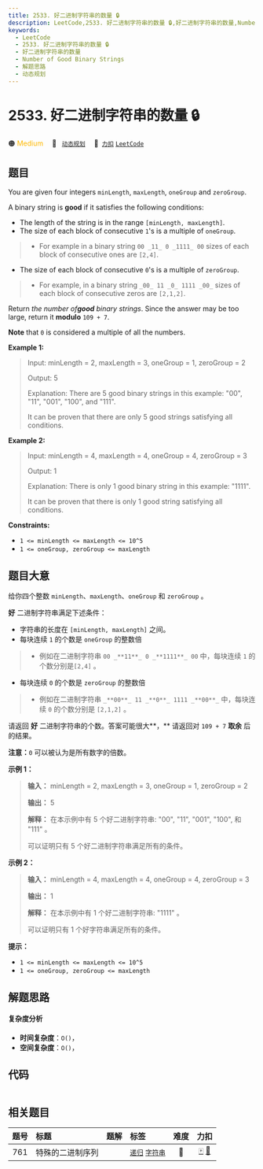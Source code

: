 ```yaml
---
title: 2533. 好二进制字符串的数量 🔒
description: LeetCode,2533. 好二进制字符串的数量 🔒,好二进制字符串的数量,Number of Good Binary Strings,解题思路,动态规划
keywords:
  - LeetCode
  - 2533. 好二进制字符串的数量 🔒
  - 好二进制字符串的数量
  - Number of Good Binary Strings
  - 解题思路
  - 动态规划
---
```


# 2533. 好二进制字符串的数量 🔒

🟠 <font color=#ffb800>Medium</font>&emsp; 🔖&ensp; [`动态规划`](/tag/dynamic-programming.md)&emsp; 🔗&ensp;[`力扣`](https://leetcode.cn/problems/number-of-good-binary-strings) [`LeetCode`](https://leetcode.com/problems/number-of-good-binary-strings)

## 题目

You are given four integers `minLength`, `maxLength`, `oneGroup` and
`zeroGroup`.

A binary string is **good** if it satisfies the following conditions:

  * The length of the string is in the range `[minLength, maxLength]`.
  * The size of each block of consecutive `1`'s is a multiple of `oneGroup`. 
> 
> * For example in a binary string `00 _11_ 0 _1111_ 00` sizes of each block of consecutive ones are `[2,4]`.
  * The size of each block of consecutive `0`'s is a multiple of `zeroGroup`. 
> 
> * For example, in a binary string `_00_ 11 _0_ 1111 _00_` sizes of each block of consecutive zeros are `[2,1,2]`.

Return _the number of**good** binary strings_. Since the answer may be too
large, return it **modulo** `109 + 7`.

**Note** that `0` is considered a multiple of all the numbers.



**Example 1:**

> Input: minLength = 2, maxLength = 3, oneGroup = 1, zeroGroup = 2
> 
> Output: 5
> 
> Explanation: There are 5 good binary strings in this example: "00", "11", "001", "100", and "111".
> 
> It can be proven that there are only 5 good strings satisfying all conditions.

**Example 2:**

> Input: minLength = 4, maxLength = 4, oneGroup = 4, zeroGroup = 3
> 
> Output: 1
> 
> Explanation: There is only 1 good binary string in this example: "1111".
> 
> It can be proven that there is only 1 good string satisfying all conditions.

**Constraints:**

  * `1 <= minLength <= maxLength <= 10^5`
  * `1 <= oneGroup, zeroGroup <= maxLength`


## 题目大意

给你四个整数 `minLength`、`maxLength`、`oneGroup` 和 `zeroGroup` 。

**好** 二进制字符串满足下述条件：

  * 字符串的长度在 `[minLength, maxLength]` 之间。
  * 每块连续 `1` 的个数是 `oneGroup` 的整数倍 
> 
> * 例如在二进制字符串 `00 _**11**_ 0 _**1111**_ 00` 中，每块连续 `1` 的个数分别是`[2,4]` 。
  * 每块连续 `0` 的个数是 `zeroGroup` 的整数倍 
> 
> * 例如在二进制字符串 `_**00**_ 11 _**0**_ 1111 _**00**_` 中，每块连续 `0` 的个数分别是 `[2,1,2]` 。

请返回 **好** 二进制字符串的个数。答案可能很大**，** 请返回对 `109 + 7` **取余** 后的结果。

**注意：**`0` 可以被认为是所有数字的倍数。



**示例 1：**

> 
> 
> 
> 
> 
> **输入：** minLength = 2, maxLength = 3, oneGroup = 1, zeroGroup = 2
> 
> **输出：** 5
> 
> **解释：** 在本示例中有 5 个好二进制字符串: "00", "11", "001", "100", 和 "111" 。
> 
> 可以证明只有 5 个好二进制字符串满足所有的条件。

**示例 2：**

> 
> 
> 
> 
> 
> **输入：** minLength = 4, maxLength = 4, oneGroup = 4, zeroGroup = 3
> 
> **输出：** 1
> 
> **解释：** 在本示例中有 1 个好二进制字符串: "1111" 。
> 
> 可以证明只有 1 个好字符串满足所有的条件。
> 
> 



**提示：**

  * `1 <= minLength <= maxLength <= 10^5`
  * `1 <= oneGroup, zeroGroup <= maxLength`


## 解题思路

#### 复杂度分析

- **时间复杂度**：`O()`，
- **空间复杂度**：`O()`，

## 代码

```javascript

```

## 相关题目

<!-- prettier-ignore -->
| 题号 | 标题 | 题解 | 标签 | 难度 | 力扣 |
| :------: | :------ | :------: | :------ | :------: | :------: |
| 761 | 特殊的二进制序列 |  |  [`递归`](/tag/recursion.md) [`字符串`](/tag/string.md) | 🔴 | [🀄️](https://leetcode.cn/problems/special-binary-string) [🔗](https://leetcode.com/problems/special-binary-string) |